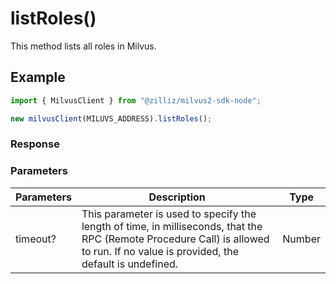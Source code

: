 # listRoles()

This method lists all roles in Milvus.

## Example

```javascript
import { MilvusClient } from "@zilliz/milvus2-sdk-node";

new milvusClient(MILUVS_ADDRESS).listRoles();
```

### Response

### Parameters

| Parameters | Description                                                                                                                                                                       | Type   |
| ---------- | --------------------------------------------------------------------------------------------------------------------------------------------------------------------------------- | ------ |
| timeout?   | This parameter is used to specify the length of time, in milliseconds, that the RPC (Remote Procedure Call) is allowed to run. If no value is provided, the default is undefined. | Number |
